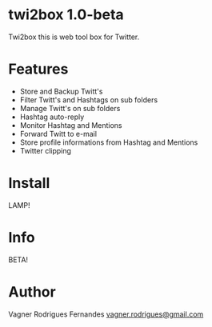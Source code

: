 twi2box 1.0-beta
=======

Twi2box this is web tool box for Twitter.

Features
========
- Store and Backup Twitt's
- Filter Twitt's and Hashtags on sub folders
- Manage Twitt's on sub folders
- Hashtag auto-reply
- Monitor Hashtag and Mentions
- Forward Twitt to e-mail
- Store profile informations from Hashtag and Mentions
- Twitter clipping

Install
=======
LAMP!

Info
====
BETA!

Author
======
Vagner Rodrigues Fernandes <vagner.rodrigues@gmail.com>
